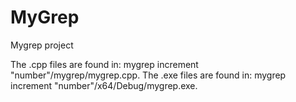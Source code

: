 # MyGrep
Mygrep project

The .cpp files are found in: mygrep increment "number"/mygrep/mygrep.cpp.
The .exe files are found in: mygrep increment "number"/x64/Debug/mygrep.exe.
